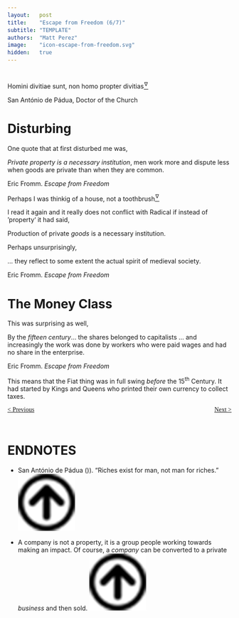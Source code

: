 ```yaml
---
layout:   post
title:    "Escape from Freedom (6/7)"
subtitle: "TEMPLATE"
authors:  "Matt Perez"
image:    "icon-escape-from-freedom.svg"
hidden:   true
---
```


<div style='display:none; '>
 <p><em>Escape from Freedom</em> was published in 1941. Pim de Morre, co-founder of <em>Corporate Rebels</em>, reminded me of it. I first read it when I was 18-19 years old (I am a mere 73 now).</p>
</div>

<h1></h1>
 <div class="_citation">
  <p>Homini divitiae sunt, non homo propter divitias<a href='#en01'><sup id='bm01'>&hairsp;&nabla;&hairsp;</sup></a></p>
  <p id="_signature">San Ant&oacute;nio de P&aacute;dua, Doctor of the Church</p>
</div>

<h1>Disturbing</h1>
 <p>One quote that at first disturbed me was,</p>
  <div class="_citation">
   <p><em>Private property is a necessary institution</em>, men work more and dispute less when goods are private than when they are common.</p>
   <p id="_signature">Eric Fromm. <em>Escape from Freedom</em></p>
  </div>
 <p>Perhaps I was thinkig of a house, not a toothbrush<a href='#en01'><sup id='bm01'>&hairsp;&nabla;&hairsp;</sup></a></p>
 <p>I read it again and it really does not conflict with Radical if instead of &rsquo;property&lsquo; it had said,
  <div class="_citation">
   <p>Production of private <em>goods</em> is a necessary institution</em>.</p>
  </div>
 <p>Perhaps unsurprisingly,</p>
  <div class="_citation">
   <p>&hellip; they reflect to some extent the actual spirit of medieval society.</p>
   <p id="_signature">Eric Fromm. <em>Escape from Freedom</em></p>
  </div>

<h1>The Money Class</h1>
 <p>This was surprising as well,</p>
 <div class="_citation">
  <p>By the <em>fifteen century</em>&hellip; the shares belonged to capitalists &hellip; and increasingly the work was done by workers who were paid wages and had no share in the enterprise.</p>
  <p id="_signature">Eric Fromm. <em>Escape from Freedom</em></p>
 </div>
 <p>This means that the Fiat thing was in full swing <em>before</em> the 15<sup>th</sup> Century. It had started by Kings and Queens who printed their own currency to collect taxes.</p>

<div style="margin-bottom:1in; font-family: American Typewriter, serif; ">
 <span style="float:left; ">
  <a href="https://radicalcompanies.com/2024/12/27/escape-from-freedom">&lt; Previous</a>
 </span>
 <span style="float:right; ">
  <a href="https://radicalcompanies.com/2024/12/29/escape-from-freedom">Next &gt;</a>
 </span>
</div>

<h1 class="_section">ENDNOTES</h1>
 <ul>
  <li id="en01">
   <p class="_list-item">
    San Ant&oacute;nio de P&aacute;dua ()).
    &ldquo;Riches exist for man, not man for riches.&rdquo;
    <a href="#bm01" class="_uparrow"><img src="/assets/img/arrow-up-icon.png"></a>
   </p>
  </li>
  <li id="en02">
   <p class="_list-item">
    A company is not a property, it is a group people working towards making an impact. Of course, a <em>company</em> can be converted to a private <em>business</em> and then sold.
    <a href="#bm02" class="_uparrow"><img src="/assets/img/arrow-up-icon.png"></a>
   </p>
  </li>
 </ul>